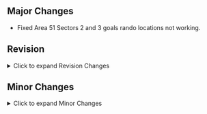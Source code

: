 
## Major Changes

- Fixed Area 51 Sectors 2 and 3 goals rando locations not working.

## Revision

<details>
<summary>Click to expand Revision Changes</summary>

- Added support for autorun in Revision.  At the moment, it is not configurable through the in-game keybinds and must be manually configured.
  - In the RevisionUser.ini file, go to the \[Extension.InputExt\] section and find the key you want to bind to enable autorun.  Change it so that it maps to ToggleAutorun, eg. to make C enable autorun: `C=ToggleAutorun`
- Doors into the M03 hangar (on both sides) are no longer potentially destroyable
- Keypad on the helipad-side door to the M03 hangar can no longer be hacked

</details>

## Minor Changes

<details>
<summary>Click to expand Minor Changes</summary>

- Zombie merchants are no longer ignored by the AI
- Hazmat suits can no longer be marked as Trash while being used in Zero Rando (or when balance changes are disabled)
- Added book colours and open/closed information to bingo goals help texts.
- Fixed quick aug menu exploit with infinite upgrades while paused.
- Swapped NPCs get their DesiredRotation set when swapped, along with their regular Rotation.  This fixes some enemies who would sometimes be facing the wrong direction, like the terrorists in the M02 Hotel, or the guards near the elevator in the M03 Airfield Helibase.

</details>
